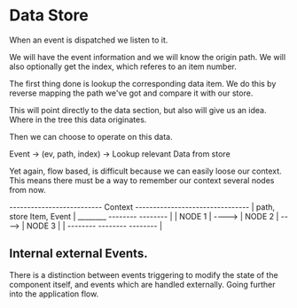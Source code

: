 # Data Store

When an event is dispatched we listen to it.

We will have the event information and we will know the origin path.
We will also optionally get the index, which referes to an item number.

The first thing done is lookup the corresponding data item.
We do this by reverse mapping the path we've got and compare it with our store.

This will point directly to the data section, but also will give us an idea.
Where in the tree this data originates.

Then we can choose to operate on this data.

Event -> (ev, path, index) -> Lookup relevant Data from store

Yet again, flow based, is difficult because we can easily loose our context.
This means there must be a way to remember our context several nodes from now.

-------------------------- Context --------------------------------
|  path, store Item, Event
|  ________         --------         --------
| | NODE 1 | ----> | NODE 2 | ----> | NODE 3 |
|  --------         --------         --------
|



## Internal external Events.

There is a distinction between events triggering to modify the state
of the component itself, and events which are handled externally.
Going further into the application flow.